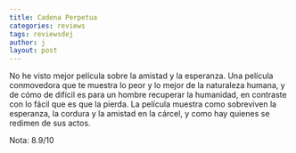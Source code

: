 ```yaml
---
title: Cadena Perpetua
categories: reviews
tags: reviewsdej
author: j
layout: post
---
```


No he visto mejor película sobre la amistad y la esperanza. Una película conmovedora que te muestra lo peor y lo mejor de la naturaleza humana, y de cómo de difícil es para un hombre recuperar la humanidad, en contraste con lo fácil que es que la pierda. La película muestra como sobreviven la esperanza, la cordura y la amistad en la cárcel, y como hay quienes se redimen de sus actos.

Nota: 8.9/10
